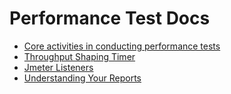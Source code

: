 # Performance Test Docs

* [Core activities in conducting performance tests](core-activities-in-conducting-performance-tests/index.md)
* [Throughput Shaping Timer](throughput-shaping-timer/index.md)
* [Jmeter Listeners](jmeter-listeners/index.md)
* [Understanding Your Reports](understanding-your-reports/index.md)